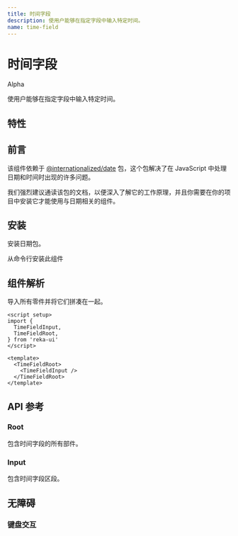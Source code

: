 ```yaml
---
title: 时间字段
description: 使用户能够在指定字段中输入特定时间。
name: time-field
---
```


# 时间字段

<Badge>Alpha</Badge>

<Description>
使用户能够在指定字段中输入特定时间。
</Description>

<ComponentPreview name="TimeField" />

## 特性

<Highlights
  :features="[
    '全键盘导航',
    '可以是受控的或非受控的',
    '焦点完全可控',
    '本地化支持',
    '高度可组合',
    '默认无障碍',
  ]"
/>

## 前言

该组件依赖于 [@internationalized/date](https://react-spectrum.adobe.com/internationalized/date/index.html) 包，这个包解决了在 JavaScript 中处理日期和时间时出现的许多问题。

我们强烈建议通读该包的文档，以便深入了解它的工作原理，并且你需要在你的项目中安装它才能使用与日期相关的组件。

## 安装

安装日期包。

<InstallationTabs value="@internationalized/date" />

从命令行安装此组件

<InstallationTabs value="reka-ui" />

## 组件解析

导入所有零件并将它们拼凑在一起。

```vue
<script setup>
import {
  TimeFieldInput,
  TimeFieldRoot,
} from 'reka-ui'
</script>

<template>
  <TimeFieldRoot>
    <TimeFieldInput />
  </TimeFieldRoot>
</template>
```

## API 参考

### Root

包含时间字段的所有部件。

<!-- @include: @/zh/meta/TimeFieldRoot.md -->

<DataAttributesTable
  :data="[
    {
      attribute: '[data-readonly]',
      values: '只读时存在',
    },
    {
      attribute: '[data-disabled]',
      values: '禁用时存在',
    },
    {
      attribute: '[data-invalid]',
      values: '不合法时存在',
    }
  ]"
/>

### Input

包含时间字段区段。

<!-- @include: @/zh/meta/TimeFieldInput.md -->

<DataAttributesTable
  :data="[
    {
      attribute: '[data-disabled]',
      values: '禁用时存在',
    },
    {
      attribute: '[data-invalid]',
      values: '不合法时存在',
    },
    {
      attribute: '[data-placeholder]',
      values: '没有设置值时存在',
    },
  ]"
/>

## 无障碍

### 键盘交互

<KeyboardTable
  :data="[
    {
      keys: ['Tab'],
      description: '当焦点移动到时间字段时，将焦点放在第一个段上。'
    },
    {
      keys: ['ArrowLeft', 'ArrowRight'],
      description:
      `
        在时间字段区段之间导航。
      `
    },
    {
      keys: ['ArrowUp', 'ArrowDown'],
      description: '增加/更改区段的值。'
    },
    {
      keys: ['0-9'],
      description: `
        当焦点位于数字<Code>TimeFieldInput</Code>上时，如果下一个输入将导致无效值，它会键入数字，则将其焦点放在下一个区段上。
      `
    },
    {
      keys: ['Backspace'],
      description: '从聚焦的数字区段中删除一个数字。'
    },
    {
      keys: ['A', 'P'],
      description: '当焦点在白天时，它会将其设置为上午或下午。'
    }
  ]"
/>
